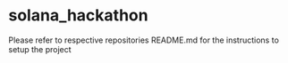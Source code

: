 # solana_hackathon

Please refer to respective repositories README.md for the instructions to setup the project
